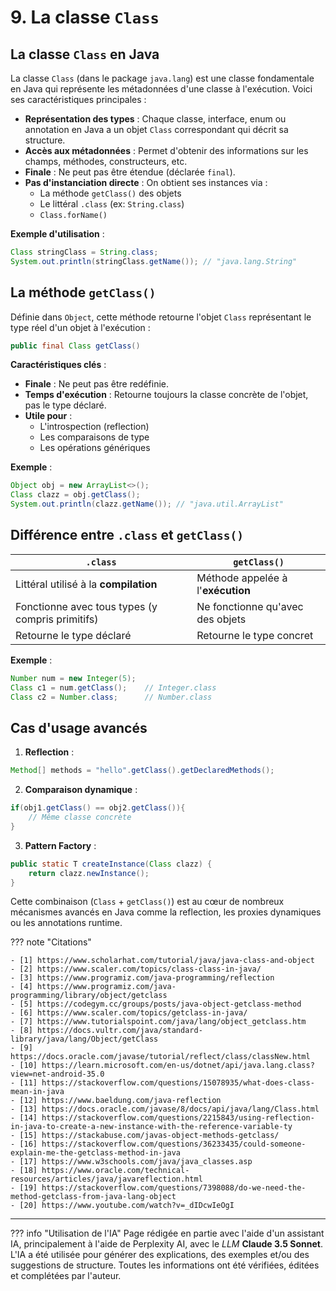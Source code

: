 # 9. La classe `Class`

## La classe `Class` en Java

La classe `Class` (dans le package `java.lang`) est une classe fondamentale en Java qui représente les métadonnées d'une
classe à l'exécution. Voici ses caractéristiques principales :

- **Représentation des types** : Chaque classe, interface, enum ou annotation en Java a un objet `Class` correspondant
  qui décrit sa structure.
- **Accès aux métadonnées** : Permet d'obtenir des informations sur les champs, méthodes, constructeurs, etc.
- **Finale** : Ne peut pas être étendue (déclarée `final`).
- **Pas d'instanciation directe** : On obtient ses instances via :
    - La méthode `getClass()` des objets
    - Le littéral `.class` (ex: `String.class`)
    - `Class.forName()`

**Exemple d'utilisation** :

```java
Class stringClass = String.class;
System.out.println(stringClass.getName()); // "java.lang.String"
```

## La méthode `getClass()`

Définie dans `Object`, cette méthode retourne l'objet `Class` représentant le type réel d'un objet à l'exécution :

```java
public final Class getClass()
```

**Caractéristiques clés** :

- **Finale** : Ne peut pas être redéfinie.
- **Temps d'exécution** : Retourne toujours la classe concrète de l'objet, pas le type déclaré.
- **Utile pour** :
    - L'introspection (reflection)
    - Les comparaisons de type
    - Les opérations génériques

**Exemple** :

```java
Object obj = new ArrayList<>();
Class clazz = obj.getClass(); 
System.out.println(clazz.getName()); // "java.util.ArrayList"
```

## Différence entre `.class` et `getClass()`

| `.class`                                         | `getClass()`                      |
|--------------------------------------------------|-----------------------------------|
| Littéral utilisé à la **compilation**            | Méthode appelée à l'**exécution** |
| Fonctionne avec tous types (y compris primitifs) | Ne fonctionne qu'avec des objets  |
| Retourne le type déclaré                         | Retourne le type concret          |

**Exemple** :

```java
Number num = new Integer(5);
Class c1 = num.getClass();    // Integer.class
Class c2 = Number.class;      // Number.class
```

## Cas d'usage avancés

1. **Reflection** :

```java
Method[] methods = "hello".getClass().getDeclaredMethods();
```

2. **Comparaison dynamique** :

```java
if(obj1.getClass() == obj2.getClass()){
    // Même classe concrète
}
```

3. **Pattern Factory** :

```java
public static T createInstance(Class clazz) {
    return clazz.newInstance();
}
```

Cette combinaison (`Class` + `getClass()`) est au cœur de nombreux mécanismes avancés en Java comme la reflection, les
proxies dynamiques ou les annotations runtime.

??? note "Citations"

    - [1] https://www.scholarhat.com/tutorial/java/java-class-and-object
    - [2] https://www.scaler.com/topics/class-class-in-java/
    - [3] https://www.programiz.com/java-programming/reflection
    - [4] https://www.programiz.com/java-programming/library/object/getclass
    - [5] https://codegym.cc/groups/posts/java-object-getclass-method
    - [6] https://www.scaler.com/topics/getclass-in-java/
    - [7] https://www.tutorialspoint.com/java/lang/object_getclass.htm
    - [8] https://docs.vultr.com/java/standard-library/java/lang/Object/getClass
    - [9] https://docs.oracle.com/javase/tutorial/reflect/class/classNew.html
    - [10] https://learn.microsoft.com/en-us/dotnet/api/java.lang.class?view=net-android-35.0
    - [11] https://stackoverflow.com/questions/15078935/what-does-class-mean-in-java
    - [12] https://www.baeldung.com/java-reflection
    - [13] https://docs.oracle.com/javase/8/docs/api/java/lang/Class.html
    - [14] https://stackoverflow.com/questions/2215843/using-reflection-in-java-to-create-a-new-instance-with-the-reference-variable-ty
    - [15] https://stackabuse.com/javas-object-methods-getclass/
    - [16] https://stackoverflow.com/questions/36233435/could-someone-explain-me-the-getclass-method-in-java
    - [17] https://www.w3schools.com/java/java_classes.asp
    - [18] https://www.oracle.com/technical-resources/articles/java/javareflection.html
    - [19] https://stackoverflow.com/questions/7398088/do-we-need-the-method-getclass-from-java-lang-object
    - [20] https://www.youtube.com/watch?v=_dIDcwIeOgI



-------

??? info "Utilisation de l'IA"
      Page rédigée en partie avec l'aide d'un assistant IA, principalement à l'aide de Perplexity AI, avec le *LLM*
      **Claude 3.5 Sonnet**. L'IA a été utilisée pour générer des explications, des exemples et/ou des suggestions de
      structure. Toutes les informations ont été vérifiées, éditées et complétées par l'auteur.
     